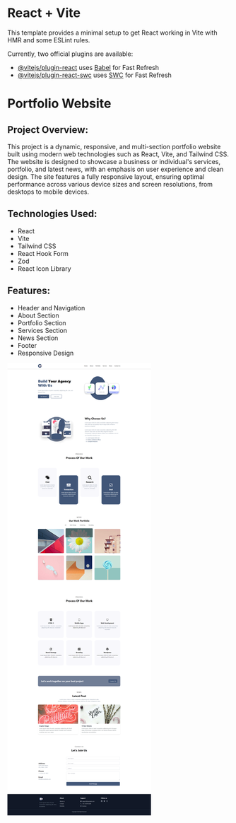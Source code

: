 # React + Vite

This template provides a minimal setup to get React working in Vite with HMR and some ESLint rules.

Currently, two official plugins are available:

- [@vitejs/plugin-react](https://github.com/vitejs/vite-plugin-react/blob/main/packages/plugin-react/README.md) uses [Babel](https://babeljs.io/) for Fast Refresh
- [@vitejs/plugin-react-swc](https://github.com/vitejs/vite-plugin-react-swc) uses [SWC](https://swc.rs/) for Fast Refresh

# Portfolio Website

## Project Overview:
This project is a dynamic, responsive, and multi-section portfolio website built using modern web technologies such as React, Vite, and Tailwind CSS. The website is designed to showcase a business or individual's services, portfolio, and latest news, with an emphasis on user experience and clean design. The site features a fully responsive layout, ensuring optimal performance across various device sizes and screen resolutions, from desktops to mobile devices.

## Technologies Used:
- React
- Vite
- Tailwind CSS
- React Hook Form
- Zod
- React Icon Library

## Features:
- Header and Navigation
- About Section
- Portfolio Section
- Services Section
- News Section
- Footer
- Responsive Design


![Final Look](public/Final_Look.png)
